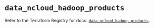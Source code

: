 # `data_ncloud_hadoop_products`

Refer to the Terraform Registry for docs: [`data_ncloud_hadoop_products`](https://registry.terraform.io/providers/navercloudplatform/ncloud/4.0.4/docs/data-sources/hadoop_products).
